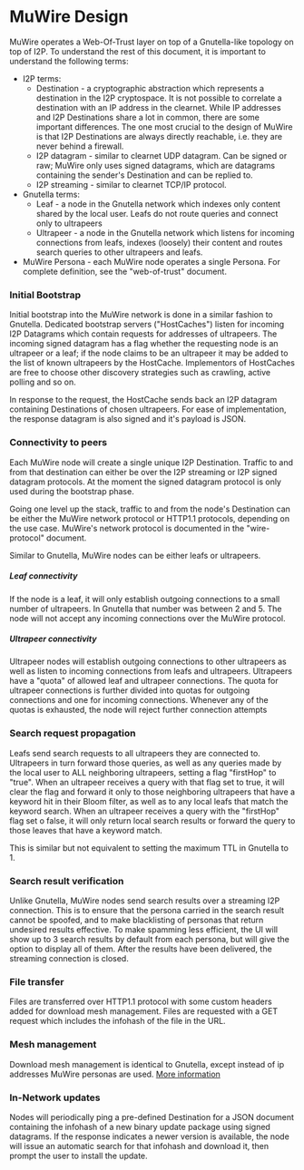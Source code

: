 # MuWire Design

MuWire operates a Web-Of-Trust layer on top of a Gnutella-like topology on top of I2P.  To understand the rest of this document, it is important to understand the following terms:

* I2P terms:
  * Destination - a cryptographic abstraction which represents a destination in the I2P cryptospace.  It is not possible to correlate a destination with an IP address in the clearnet.  While IP addresses and I2P Destinations share a lot in common, there are some important differences.  The one most crucial to the design of MuWire is that I2P Destinations are always directly reachable, i.e. they are never behind a firewall.
  * I2P datagram - similar to clearnet UDP datagram.  Can be signed or raw; MuWire only uses signed datagrams, which are datagrams containing the sender's Destination and can be replied to.
  * I2P streaming - similar to clearnet TCP/IP protocol.
* Gnutella terms:
  * Leaf - a node in the Gnutella network which indexes only content shared by the local user.  Leafs do not route queries and connect only to ultrapeers
  * Ultrapeer - a node in the Gnutella network which listens for incoming connections from leafs, indexes (loosely) their content and routes search queries to other ultrapeers and leafs.
* MuWire Persona - each MuWire node operates a single Persona.  For complete definition, see the "web-of-trust" document.

### Initial Bootstrap

Initial bootstrap into the MuWire network is done in a similar fashion to Gnutella.  Dedicated bootstrap servers ("HostCaches") listen for incoming I2P Datagrams which contain requests for addresses of ultrapeers.  The incoming signed datagram has a flag whether the requesting node is an ultrapeer or a leaf; if the node claims to be an ultrapeer it may be added to the list of known ultrapeers by the HostCache.  Implementors of HostCaches are free to choose other discovery strategies such as crawling, active polling and so on.

In response to the request, the HostCache sends back an I2P datagram containing Destinations of chosen ultrapeers.  For ease of implementation, the response datagram is also signed and it's payload is JSON.

### Connectivity to peers

Each MuWire node will create a single unique I2P Destination.  Traffic to and from that destination can either be over the I2P streaming or I2P signed datagram protocols.  At the moment the signed datagram protocol is only used during the bootstrap phase.

Going one level up the stack, traffic to and from the node's Destination can be either the MuWire network protocol or HTTP1.1 protocols, depending on the use case.  MuWire's network protocol is documented in the "wire-protocol" document.

Similar to Gnutella, MuWire nodes can be either leafs or ultrapeers.

##### Leaf connectivity

If the node is a leaf, it will only establish outgoing connections to a small number of ultrapeers.  In Gnutella that number was between 2 and 5.  The node will not accept any incoming connections over the MuWire protocol.

##### Ultrapeer connectivity

Ultrapeer nodes will establish outgoing connections to other ultrapeers as well as listen to incoming connections from leafs and ultrapeers.  Ultrapeers have a "quota" of allowed leaf and ultrapeer connections.  The quota for ultrapeer connections is further divided into quotas for outgoing connections and one for incoming connections.  Whenever any of the quotas is exhausted, the node will reject further connection attempts

### Search request propagation

Leafs send search requests to all ultrapeers they are connected to.  Ultrapeers in turn forward those queries, as well as any queries made by the local user to ALL neighboring ultrapeers, setting a flag "firstHop" to "true".  When an ultrapeer receives a query with that flag set to true, it will clear the flag and forward it only to those neighboring ultrapeers that have a keyword hit in their Bloom filter, as well as to any local leafs that match the keyword search.  When an ultrapeer receives a query with the "firstHop" flag set o false, it will only return local search results or forward the query to those leaves that have a keyword match.

This is similar but not equivalent to setting the maximum TTL in Gnutella to 1.

### Search result verification

Unlike Gnutella, MuWire nodes send search results over a streaming I2P connection.  This is to ensure that the persona carried in the search result cannot be spoofed, and to make blacklisting of personas that return undesired results effective.  To make spamming less efficient, the UI will show up to 3 search results by default from each persona, but will give the option to display all of them.  After the results have been delivered, the streaming connection is closed.

### File transfer

Files are transferred over HTTP1.1 protocol with some custom headers added for download mesh management.  Files are requested with a GET request which includes the infohash of the file in the URL.

### Mesh management

Download mesh management is identical to Gnutella, except instead of ip addresses MuWire personas are used.  [More information](http://rfc-gnutella.sourceforge.net/developer/tmp/download-mesh.html) 

### In-Network updates

Nodes will periodically ping a pre-defined Destination for a JSON document containing the infohash of a new binary update package using signed datagrams.  If the response indicates a newer version is available, the node will issue an automatic search for that infohash and download it, then prompt the user to install the update.

